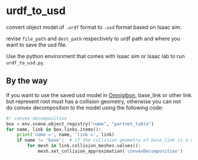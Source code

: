 # urdf_to_usd
convert object model of `.urdf` format to `.usd` format based on Isaac sim.

revise `file_path` and `dest_path` respectively to urdf path and where you want to save the usd file.

Use the python environment that comes with Isaac sim or Isaac lab to run `urdf_to_usd.py`.

## By the way
If you want to use the saved usd model in [Omnigibon](https://behavior.stanford.edu/omnigibson/), base_link or other link but represent root must has a collision geometry, otherwise you can not\
do convex decomposition to the model using the following code:

```python
#! convex decomposition
box = env.scene.object_registry("name", "partnet_table")
for name, link in box.links.items():
    print('name =', name, 'link =', link)
    if name != 'base':  # if the collision geometry of base_link is a mesh, delete this check.
        for mesh in link.collision_meshes.values():
            mesh.set_collision_approximation('convexDecomposition')
```
